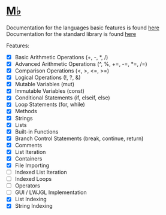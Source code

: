 # <u> M♭ </u>

Documentation for the languages basic features is found [here](./docs/rules.md) <br>
Documentation for the standard library is found [here](./docs/standard.md)

Features:
- [x] Basic Arithmetic Operations (+, -, *, /)
- [x] Advanced Arithmetic Operations (^, %, +=, -=, *=, /=)
- [x] Comparison Operations (<, >, <=, >=)
- [x] Logical Operations (!, ?, &)
- [x] Mutable Variables (mut)
- [x] Immutable Variables (const)
- [x] Conditional Statements (if, elseif, else)
- [x] Loop Statements (for, while)
- [x] Methods
- [x] Strings
- [x] Lists
- [x] Built-in Functions
- [x] Branch Control Statements (break, continue, return)
- [x] Comments
- [x] List Iteration
- [x] Containers
- [x] File Importing
- [ ] Indexed List Iteration
- [ ] Indexed Loops
- [ ] Operators
- [ ] GUI / LWJGL Implementation
- [x] List Indexing
- [x] String Indexing